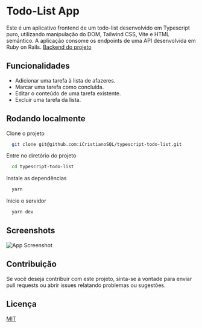 # Todo-List App

Este é um aplicativo frontend de um todo-list desenvolvido em Typescript puro, utilizando manipulação do DOM, Tailwind CSS, Vite e HTML semântico. A aplicação consome os endpoints de uma API desenvolvida em Ruby on Rails.
[Backend do projeto](https://github.com/iCristianoSQL/api-todo-list-rails)
## Funcionalidades

- Adicionar uma tarefa à lista de afazeres.
- Marcar uma tarefa como concluída.
- Editar o conteúdo de uma tarefa existente.
- Excluir uma tarefa da lista.


## Rodando localmente

Clone o projeto

```bash
  git clone git@github.com:iCristianoSQL/typescript-todo-list.git
```

Entre no diretório do projeto

```bash
  cd typescript-todo-list
```

Instale as dependências

```bash
  yarn
```

Inicie o servidor

```bash
  yarn dev
```


## Screenshots

![App Screenshot](https://i.ibb.co/gPHpbzG/screen03.jpg)


## Contribuição

Se você deseja contribuir com este projeto, sinta-se à vontade para enviar pull requests ou abrir issues relatando problemas ou sugestões.

## Licença

[MIT](https://choosealicense.com/licenses/mit/)

